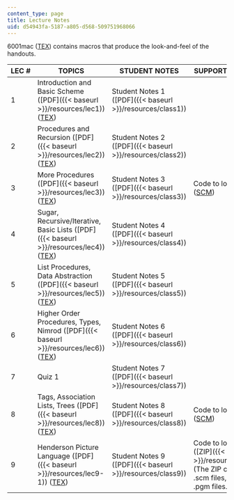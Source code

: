 ```yaml
---
content_type: page
title: Lecture Notes
uid: d54943fa-5187-a805-d568-509751968066
---
```


6001mac ([TEX](/courses/electrical-engineering-and-computer-science/6-090-building-programming-experience-a-lead-in-to-6-001-january-iap-2005/lecture-notes/6001mac.tex)) contains macros that produce the look-and-feel of the handouts.

| LEC # | TOPICS | STUDENT NOTES | SUPPORTING FILES | SOLUTIONS |
| --- | --- | --- | --- | --- |
| 1 | Introduction and Basic Scheme ([PDF]({{< baseurl >}}/resources/lec1)) ([TEX](/courses/electrical-engineering-and-computer-science/6-090-building-programming-experience-a-lead-in-to-6-001-january-iap-2005/lecture-notes/lec1.tex)) | Student Notes 1 ([PDF]({{< baseurl >}}/resources/class1)) | &nbsp; | Solutions 1 ([TXT](/courses/electrical-engineering-and-computer-science/6-090-building-programming-experience-a-lead-in-to-6-001-january-iap-2005/lecture-notes/lec1solns.txt)) |
| 2 | Procedures and Recursion ([PDF]({{< baseurl >}}/resources/lec2)) ([TEX](/courses/electrical-engineering-and-computer-science/6-090-building-programming-experience-a-lead-in-to-6-001-january-iap-2005/lecture-notes/lec2.tex)) | Student Notes 2 ([PDF]({{< baseurl >}}/resources/class2)) | &nbsp; | Solutions 2 ([TXT](/courses/electrical-engineering-and-computer-science/6-090-building-programming-experience-a-lead-in-to-6-001-january-iap-2005/lecture-notes/lec2solns.txt)) |
| 3 | More Procedures ([PDF]({{< baseurl >}}/resources/lec3)) ([TEX](/courses/electrical-engineering-and-computer-science/6-090-building-programming-experience-a-lead-in-to-6-001-january-iap-2005/lecture-notes/lec3.tex)) | Student Notes 3 ([PDF]({{< baseurl >}}/resources/class3)) | Code to load, lec3 ([SCM](/courses/electrical-engineering-and-computer-science/6-090-building-programming-experience-a-lead-in-to-6-001-january-iap-2005/lecture-notes/lec3.scm)) | Solutions 3 ([TXT](/courses/electrical-engineering-and-computer-science/6-090-building-programming-experience-a-lead-in-to-6-001-january-iap-2005/lecture-notes/lec3solns.txt)) |
| 4 | Sugar, Recursive/Iterative, Basic Lists ([PDF]({{< baseurl >}}/resources/lec4)) ([TEX](/courses/electrical-engineering-and-computer-science/6-090-building-programming-experience-a-lead-in-to-6-001-january-iap-2005/lecture-notes/lec4.tex)) | Student Notes 4 ([PDF]({{< baseurl >}}/resources/class4)) | &nbsp; | Solutions 4 ([TXT](/courses/electrical-engineering-and-computer-science/6-090-building-programming-experience-a-lead-in-to-6-001-january-iap-2005/lecture-notes/lec4solns.txt)) |
| 5 | List Procedures, Data Abstraction ([PDF]({{< baseurl >}}/resources/lec5)) ([TEX](/courses/electrical-engineering-and-computer-science/6-090-building-programming-experience-a-lead-in-to-6-001-january-iap-2005/lecture-notes/lec5.tex)) | Student Notes 5 ([PDF]({{< baseurl >}}/resources/class5)) | &nbsp; | Solutions 5 ([TXT](/courses/electrical-engineering-and-computer-science/6-090-building-programming-experience-a-lead-in-to-6-001-january-iap-2005/lecture-notes/lec5solns.txt)) |
| 6 | Higher Order Procedures, Types, Nimrod ([PDF]({{< baseurl >}}/resources/lec6)) ([TEX](/courses/electrical-engineering-and-computer-science/6-090-building-programming-experience-a-lead-in-to-6-001-january-iap-2005/lecture-notes/lec6.tex)) | Student Notes 6 ([PDF]({{< baseurl >}}/resources/class6)) | &nbsp; | Solutions 6 ([TXT](/courses/electrical-engineering-and-computer-science/6-090-building-programming-experience-a-lead-in-to-6-001-january-iap-2005/lecture-notes/lec6solns.txt)) |
| 7 | Quiz 1 | Student Notes 7 ([PDF]({{< baseurl >}}/resources/class7)) | &nbsp; | Solutions 7 ([TXT](/courses/electrical-engineering-and-computer-science/6-090-building-programming-experience-a-lead-in-to-6-001-january-iap-2005/lecture-notes/lec7solns.txt)) |
| 8 | Tags, Association Lists, Trees ([PDF]({{< baseurl >}}/resources/lec8)) ([TEX](/courses/electrical-engineering-and-computer-science/6-090-building-programming-experience-a-lead-in-to-6-001-january-iap-2005/lecture-notes/lec8.tex)) | Student Notes 8 ([PDF]({{< baseurl >}}/resources/class8)) | Code to load, lec8 ([SCM](/courses/electrical-engineering-and-computer-science/6-090-building-programming-experience-a-lead-in-to-6-001-january-iap-2005/lecture-notes/lec8.scm)) | Solutions 8 ([TXT](/courses/electrical-engineering-and-computer-science/6-090-building-programming-experience-a-lead-in-to-6-001-january-iap-2005/lecture-notes/lec8solns.txt))  {{< br >}}  {{< br >}}lec8solns.scm ([SCM](/courses/electrical-engineering-and-computer-science/6-090-building-programming-experience-a-lead-in-to-6-001-january-iap-2005/lecture-notes/lec8solns.scm)) |
| 9 | Henderson Picture Language ([PDF]({{< baseurl >}}/resources/lec9-1)) ([TEX](/courses/electrical-engineering-and-computer-science/6-090-building-programming-experience-a-lead-in-to-6-001-january-iap-2005/lecture-notes/lec9.tex)) | Student Notes 9 ([PDF]({{< baseurl >}}/resources/class9)) | Code to load, lec9 ([ZIP]({{< baseurl >}}/resources/lec9)) (The ZIP contains: 5 .scm files, and 25 .pgm files.) |